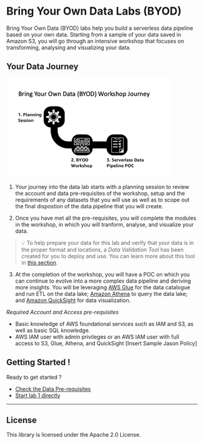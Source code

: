 # Bring Your Own Data Labs (BYOD)


Bring Your Own Data (BYOD) labs help you build a serverless data pipeline based on your own data. Starting from a sample of your data saved in Amazon S3, you will go through an intensive workshop that focuses on transforming, analysing and visualizing your data.

## Your Data Journey

![Customer BYOD Journey](./img/BYODJourney.png)

1. Your journey into the data lab starts with a planning session to review the account and data pre-requisites of the workshop, setup  and the requirements of any datasets that you will use as well as to scope out the final dispostion of the data pipeline that you will create.

2. Once you have met all the pre-requisites, you will complete the modules in the workshop, in which you will tranform, analyse, and visualize your data.

> &#128161; To help prepare your data for this lab and verify that your data is in the proper format and locations, a *Data Validation Tool* has been created for you to deploy and use. You can learn more about this tool in [this section](90_data_preparation_tool/README.md).

3. At the completion of the workshop, you will have a POC on which you can continue to evolve into a more complex data pipeline and deriving more insights. You will be leveraging [AWS Glue](https://aws.amazon.com/glue/) for the data catalogue and run ETL on the data lake; [Amazon Athena](https://aws.amazon.com/athena/) to query the data lake; and [Amazon QuickSight](https://aws.amazon.com/quicksight/) for data visualization.
 
*Required Account and Access pre-requisites*

* Basic knowledge of AWS foundational services such as IAM and S3, as well as basic SQL knowledge.
* AWS IAM user with admin privileges or an AWS IAM user with full access to S3, Glue, Athena, and QuickSight [Insert Sample Jason Policy]

## Getting Started !

Ready to get started ?

* [Check the Data Pre-requisites](00_Prerequisites/README.md)
* [Start lab 1 directly](01_ingestion_with_glue/README.md)

---
## License

This library is licensed under the Apache 2.0 License. 
